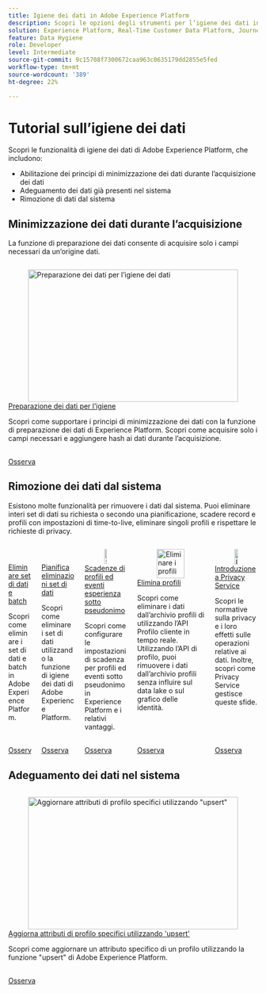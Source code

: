 ```yaml
---
title: Igiene dei dati in Adobe Experience Platform
description: Scopri le opzioni degli strumenti per l’igiene dei dati in Adobe Experience Platform
solution: Experience Platform, Real-Time Customer Data Platform, Journey Optimizer
feature: Data Hygiene
role: Developer
level: Intermediate
source-git-commit: 9c15708f7300672caa963c0635179dd2855e5fed
workflow-type: tm+mt
source-wordcount: '389'
ht-degree: 22%

---
```


# Tutorial sull’igiene dei dati

Scopri le funzionalità di igiene dei dati di Adobe Experience Platform, che includono:

* Abilitazione dei principi di minimizzazione dei dati durante l’acquisizione dei dati
* Adeguamento dei dati già presenti nel sistema
* Rimozione di dati dal sistema

<!--
Data hygiene:

* Enables citizen data stewards working in Privacy or IT teams to manage customer data lifecycle.
* Provides foundational workflows for setting expiration of datasets based on corporate policies, partner
arrangements, customer commitments or regulatory needs.
* Provides foundational workflows for managing targeted treatment of identities and data belonging to consumers in a
holistic fashion.
* Provides monitoring, work order management and notifications of tasks.
* Provides the ability to log the lifecyle management tasks for auditing purposes.
-->

## Minimizzazione dei dati durante l’acquisizione

La funzione di preparazione dei dati consente di acquisire solo i campi necessari da un’origine dati.

<!-- CARDS
{cta=Watch}
* data-prep-for-data-hygiene.md
-->
<!-- START CARDS HTML - DO NOT MODIFY BY HAND -->
<div class="columns">
    <div class="column is-half-tablet is-half-desktop is-one-third-widescreen" aria-label="Data prep for data hygiene">
        <div class="card" style="height: 100%; display: flex; flex-direction: column; height: 100%;">
            <div class="card-image">
                <figure class="image x-is-16by9">
                    <a href="data-prep-for-data-hygiene.md" title="Preparazione dei dati per l’igiene dei dati" target="_blank" rel="referrer">
                        <img class="is-bordered-r-small" src="https://video.tv.adobe.com/v/3449283/?format=jpeg&nocache=1740251397387&captions=ita" alt="Preparazione dei dati per l’igiene dei dati"
                             style="width: 100%; aspect-ratio: 16 / 9; object-fit: cover; overflow: hidden; display: block; margin: auto;">
                    </a>
                </figure>
            </div>
            <div class="card-content is-padded-small" style="display: flex; flex-direction: column; flex-grow: 1; justify-content: space-between;">
                <div class="top-card-content">
                    <p class="headline is-size-6 has-text-weight-bold">
                        <a href="data-prep-for-data-hygiene.md" target="_blank" rel="referrer" title="Preparazione dei dati per l’igiene dei dati">Preparazione dei dati per l’igiene</a>
                    </p>
                    <p class="is-size-6">Scopri come supportare i principi di minimizzazione dei dati con la funzione di preparazione dei dati di Experience Platform. Scopri come acquisire solo i campi necessari e aggiungere hash ai dati durante l’acquisizione.</p>
                </div>
                <a href="data-prep-for-data-hygiene.md" target="_blank" rel="referrer" class="spectrum-Button spectrum-Button--outline spectrum-Button--primary spectrum-Button--sizeM" style="align-self: flex-start; margin-top: 1rem;">
                    <span class="spectrum-Button-label has-no-wrap has-text-weight-bold">Osserva</span>
                </a>
            </div>
        </div>
    </div>
</div>
<!-- END CARDS HTML - DO NOT MODIFY BY HAND -->

## Rimozione dei dati dal sistema

Esistono molte funzionalità per rimuovere i dati dal sistema. Puoi eliminare interi set di dati su richiesta o secondo una pianificazione, scadere record e profili con impostazioni di time-to-live, eliminare singoli profili e rispettare le richieste di privacy.
<!-- CARDS
{cta=Watch}
* delete-datasets-and-batches.md
* ../data-lifecycle/expire-datasets.md
* pseudonymous-profile-and-event-expiration.md
* ../profiles/delete-profiles.md{description=Learn how to delete data from the Profile Store using the Real-Time Customer Profile API. By using the Profile API, you can remove data from the profile store without affecting the data lake or identity graph.}
* ../privacy/introduction-to-privacy-services.md
-->
<!-- START CARDS HTML - DO NOT MODIFY BY HAND -->
<div class="columns">
    <div class="column is-half-tablet is-half-desktop is-one-third-widescreen" aria-label="Delete datasets and batches">
        <div class="card" style="height: 100%; display: flex; flex-direction: column; height: 100%;">
            <div class="card-image">
                <figure class="image x-is-16by9">
                    <a href="delete-datasets-and-batches.md" title="Eliminare set di dati e batch" target="_blank" rel="referrer">
                        <img class="is-bordered-r-small" src="https://video.tv.adobe.com/v/3429790/?format=jpeg&nocache=1740251397681" alt="Eliminare set di dati e batch"
                             style="width: 100%; aspect-ratio: 16 / 9; object-fit: cover; overflow: hidden; display: block; margin: auto;">
                    </a>
                </figure>
            </div>
            <div class="card-content is-padded-small" style="display: flex; flex-direction: column; flex-grow: 1; justify-content: space-between;">
                <div class="top-card-content">
                    <p class="headline is-size-6 has-text-weight-bold">
                        <a href="delete-datasets-and-batches.md" target="_blank" rel="referrer" title="Eliminare set di dati e batch">Eliminare set di dati e batch</a>
                    </p>
                    <p class="is-size-6">Scopri come eliminare i set di dati e batch in Adobe Experience Platform.</p>
                </div>
                <a href="delete-datasets-and-batches.md" target="_blank" rel="referrer" class="spectrum-Button spectrum-Button--outline spectrum-Button--primary spectrum-Button--sizeM" style="align-self: flex-start; margin-top: 1rem;">
                    <span class="spectrum-Button-label has-no-wrap has-text-weight-bold">Osserva</span>
                </a>
            </div>
        </div>
    </div>
    <div class="column is-half-tablet is-half-desktop is-one-third-widescreen" aria-label="Schedule dataset deletes">
        <div class="card" style="height: 100%; display: flex; flex-direction: column; height: 100%;">
            <div class="card-image">
                <figure class="image x-is-16by9">
                    <a href="../data-lifecycle/expire-datasets.md" title="Pianificare le eliminazioni dei set di dati" target="_blank" rel="referrer">
                        <img class="is-bordered-r-small" src="https://video.tv.adobe.com/v/3430311?format=jpeg&nocache=1740251397716&captions=ita" alt="Pianificare le eliminazioni dei set di dati"
                             style="width: 100%; aspect-ratio: 16 / 9; object-fit: cover; overflow: hidden; display: block; margin: auto;">
                    </a>
                </figure>
            </div>
            <div class="card-content is-padded-small" style="display: flex; flex-direction: column; flex-grow: 1; justify-content: space-between;">
                <div class="top-card-content">
                    <p class="headline is-size-6 has-text-weight-bold">
                        <a href="../data-lifecycle/expire-datasets.md" target="_blank" rel="referrer" title="Pianificare le eliminazioni dei set di dati">Pianifica eliminazioni set di dati</a>
                    </p>
                    <p class="is-size-6">Scopri come eliminare i set di dati utilizzando la funzione di igiene dei dati di Adobe Experience Platform.</p>
                </div>
                <a href="../data-lifecycle/expire-datasets.md" target="_blank" rel="referrer" class="spectrum-Button spectrum-Button--outline spectrum-Button--primary spectrum-Button--sizeM" style="align-self: flex-start; margin-top: 1rem;">
                    <span class="spectrum-Button-label has-no-wrap has-text-weight-bold">Osserva</span>
                </a>
            </div>
        </div>
    </div>
    <div class="column is-half-tablet is-half-desktop is-one-third-widescreen" aria-label="Pseudonymous profile and Experience Event expirations">
        <div class="card" style="height: 100%; display: flex; flex-direction: column; height: 100%;">
            <div class="card-image">
                <figure class="image x-is-16by9">
                    <a href="pseudonymous-profile-and-event-expiration.md" title="Scadenze di profili pseudonimi ed eventi esperienza" target="_blank" rel="referrer">
                        <img class="is-bordered-r-small" src="https://video.tv.adobe.com/v/3449864?format=jpeg&nocache=1740251397705&captions=ita" alt="Scadenze di profili pseudonimi ed eventi esperienza"
                             style="width: 100%; aspect-ratio: 16 / 9; object-fit: cover; overflow: hidden; display: block; margin: auto;">
                    </a>
                </figure>
            </div>
            <div class="card-content is-padded-small" style="display: flex; flex-direction: column; flex-grow: 1; justify-content: space-between;">
                <div class="top-card-content">
                    <p class="headline is-size-6 has-text-weight-bold">
                        <a href="pseudonymous-profile-and-event-expiration.md" target="_blank" rel="referrer" title="Scadenze di profili pseudonimi ed eventi esperienza">Scadenze di profili ed eventi esperienza sotto pseudonimo</a>
                    </p>
                    <p class="is-size-6">Scopri come configurare le impostazioni di scadenza per profili ed eventi sotto pseudonimo in Experience Platform e i relativi vantaggi.</p>
                </div>
                <a href="pseudonymous-profile-and-event-expiration.md" target="_blank" rel="referrer" class="spectrum-Button spectrum-Button--outline spectrum-Button--primary spectrum-Button--sizeM" style="align-self: flex-start; margin-top: 1rem;">
                    <span class="spectrum-Button-label has-no-wrap has-text-weight-bold">Osserva</span>
                </a>
            </div>
        </div>
    </div>
    <div class="column is-half-tablet is-half-desktop is-one-third-widescreen" aria-label="Delete profiles">
        <div class="card" style="height: 100%; display: flex; flex-direction: column; height: 100%;">
            <div class="card-image">
                <figure class="image x-is-16by9">
                    <a href="../profiles/delete-profiles.md" title="Eliminare i profili" target="_blank" rel="referrer">
                        <img class="is-bordered-r-small" src="https://video.tv.adobe.com/v/3429807/?format=jpeg&nocache=1740251397692" alt="Eliminare i profili"
                             style="width: 100%; aspect-ratio: 16 / 9; object-fit: cover; overflow: hidden; display: block; margin: auto;">
                    </a>
                </figure>
            </div>
            <div class="card-content is-padded-small" style="display: flex; flex-direction: column; flex-grow: 1; justify-content: space-between;">
                <div class="top-card-content">
                    <p class="headline is-size-6 has-text-weight-bold">
                        <a href="../profiles/delete-profiles.md" target="_blank" rel="referrer" title="Eliminare i profili">Elimina profili</a>
                    </p>
                    <p class="is-size-6">Scopri come eliminare i dati dall’archivio profili di utilizzando l’API Profilo cliente in tempo reale. Utilizzando l’API di profilo, puoi rimuovere i dati dall’archivio profili senza influire sul data lake o sul grafico delle identità.</p>
                </div>
                <a href="../profiles/delete-profiles.md" target="_blank" rel="referrer" class="spectrum-Button spectrum-Button--outline spectrum-Button--primary spectrum-Button--sizeM" style="align-self: flex-start; margin-top: 1rem;">
                    <span class="spectrum-Button-label has-no-wrap has-text-weight-bold">Osserva</span>
                </a>
            </div>
        </div>
    </div>
    <div class="column is-half-tablet is-half-desktop is-one-third-widescreen" aria-label="Introduction to Privacy Service">
        <div class="card" style="height: 100%; display: flex; flex-direction: column; height: 100%;">
            <div class="card-image">
                <figure class="image x-is-16by9">
                    <a href="../privacy/introduction-to-privacy-services.md" title="Introduzione a Privacy Service" target="_blank" rel="referrer">
                        <img class="is-bordered-r-small" src="https://video.tv.adobe.com/v/3445719?format=jpeg&nocache=1740251397727&captions=ita" alt="Introduzione a Privacy Service"
                             style="width: 100%; aspect-ratio: 16 / 9; object-fit: cover; overflow: hidden; display: block; margin: auto;">
                    </a>
                </figure>
            </div>
            <div class="card-content is-padded-small" style="display: flex; flex-direction: column; flex-grow: 1; justify-content: space-between;">
                <div class="top-card-content">
                    <p class="headline is-size-6 has-text-weight-bold">
                        <a href="../privacy/introduction-to-privacy-services.md" target="_blank" rel="referrer" title="Introduzione a Privacy Service">Introduzione a Privacy Service</a>
                    </p>
                    <p class="is-size-6">Scopri le normative sulla privacy e i loro effetti sulle operazioni relative ai dati. Inoltre, scopri come Privacy Service gestisce queste sfide.</p>
                </div>
                <a href="../privacy/introduction-to-privacy-services.md" target="_blank" rel="referrer" class="spectrum-Button spectrum-Button--outline spectrum-Button--primary spectrum-Button--sizeM" style="align-self: flex-start; margin-top: 1rem;">
                    <span class="spectrum-Button-label has-no-wrap has-text-weight-bold">Osserva</span>
                </a>
            </div>
        </div>
    </div>
</div>
<!-- END CARDS HTML - DO NOT MODIFY BY HAND -->





## Adeguamento dei dati nel sistema

<!-- CARDS
{cta=Watch}
* ../profiles/update-a-specific-attribute-with-upsert.md
-->
<!-- START CARDS HTML - DO NOT MODIFY BY HAND -->
<div class="columns">
    <div class="column is-half-tablet is-half-desktop is-one-third-widescreen" aria-label="Update specific profile attributes using `upsert`">
        <div class="card" style="height: 100%; display: flex; flex-direction: column; height: 100%;">
            <div class="card-image">
                <figure class="image x-is-16by9">
                    <a href="../profiles/update-a-specific-attribute-with-upsert.md" title="Aggiornare attributi di profilo specifici utilizzando &quot;upsert&quot;" target="_blank" rel="referrer">
                        <img class="is-bordered-r-small" src="https://video.tv.adobe.com/v/3443449/?format=jpeg&nocache=1740251398874&captions=ita" alt="Aggiornare attributi di profilo specifici utilizzando &quot;upsert&quot;"
                             style="width: 100%; aspect-ratio: 16 / 9; object-fit: cover; overflow: hidden; display: block; margin: auto;">
                    </a>
                </figure>
            </div>
            <div class="card-content is-padded-small" style="display: flex; flex-direction: column; flex-grow: 1; justify-content: space-between;">
                <div class="top-card-content">
                    <p class="headline is-size-6 has-text-weight-bold">
                        <a href="../profiles/update-a-specific-attribute-with-upsert.md" target="_blank" rel="referrer" title="Aggiornare attributi di profilo specifici utilizzando &quot;upsert&quot;">Aggiorna attributi di profilo specifici utilizzando 'upsert'</a>
                    </p>
                    <p class="is-size-6">Scopri come aggiornare un attributo specifico di un profilo utilizzando la funzione "upsert" di Adobe Experience Platform.</p>
                </div>
                <a href="../profiles/update-a-specific-attribute-with-upsert.md" target="_blank" rel="referrer" class="spectrum-Button spectrum-Button--outline spectrum-Button--primary spectrum-Button--sizeM" style="align-self: flex-start; margin-top: 1rem;">
                    <span class="spectrum-Button-label has-no-wrap has-text-weight-bold">Osserva</span>
                </a>
            </div>
        </div>
    </div>
</div>
<!-- END CARDS HTML - DO NOT MODIFY BY HAND -->
